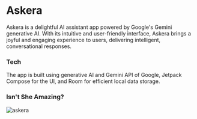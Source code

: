 # Askera

Askera is a delightful AI assistant app powered by Google's Gemini generative AI. With its intuitive and user-friendly interface, Askera brings a joyful and engaging experience to users, delivering intelligent, conversational responses.

### Tech

The app is built using generative AI and Gemini API of Google, Jetpack Compose for the UI, and Room for efficient local data storage.

### Isn't She Amazing?
![askera](https://github.com/user-attachments/assets/bbde87dc-fbc4-4743-a580-ad136c79f101)
